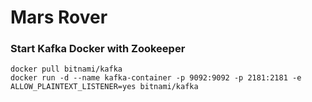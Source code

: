 # Mars Rover

### Start Kafka Docker with Zookeeper

```
docker pull bitnami/kafka
docker run -d --name kafka-container -p 9092:9092 -p 2181:2181 -e ALLOW_PLAINTEXT_LISTENER=yes bitnami/kafka
```